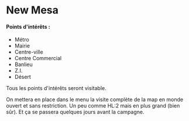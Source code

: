 # New Mesa

#### Points d'intérêts :
* Métro
* Mairie
* Centre-ville
* Centre Commercial
* Banlieu
* Z.I.
* Désert

Tous les points d'intérêts seront visitable.

On mettera en place dans le menu la visite complète de la map en monde ouvert et sans restriction.
Un peu comme HL:2 mais en plus grand (bien sûr).
Et ça se passera quelques jours avant la campagne.